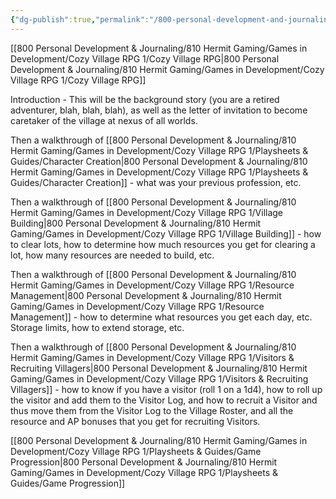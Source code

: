 ```yaml
---
{"dg-publish":true,"permalink":"/800-personal-development-and-journaling/810-hermit-gaming/games-in-development/cozy-village-rpg-1/playsheets-and-guides/instructions/"}
---
```



[[800 Personal Development & Journaling/810 Hermit Gaming/Games in Development/Cozy Village RPG 1/Cozy Village RPG\|800 Personal Development & Journaling/810 Hermit Gaming/Games in Development/Cozy Village RPG 1/Cozy Village RPG]]

Introduction - This will be the background story (you are a retired adventurer, blah, blah, blah), as well as the letter of invitation to become caretaker of the village at nexus of all worlds.

Then a walkthrough of [[800 Personal Development & Journaling/810 Hermit Gaming/Games in Development/Cozy Village RPG 1/Playsheets & Guides/Character Creation\|800 Personal Development & Journaling/810 Hermit Gaming/Games in Development/Cozy Village RPG 1/Playsheets & Guides/Character Creation]] - what was your previous profession, etc.

Then a walkthrough of [[800 Personal Development & Journaling/810 Hermit Gaming/Games in Development/Cozy Village RPG 1/Village Building\|800 Personal Development & Journaling/810 Hermit Gaming/Games in Development/Cozy Village RPG 1/Village Building]] - how to clear lots, how to determine how much resources you get for clearing a lot, how many resources are needed to build, etc.

Then a walkthrough of [[800 Personal Development & Journaling/810 Hermit Gaming/Games in Development/Cozy Village RPG 1/Resource Management\|800 Personal Development & Journaling/810 Hermit Gaming/Games in Development/Cozy Village RPG 1/Resource Management]] - how to determine what resources you get each day, etc.  Storage limits, how to extend storage, etc.

Then a walkthrough of [[800 Personal Development & Journaling/810 Hermit Gaming/Games in Development/Cozy Village RPG 1/Visitors & Recruiting Villagers\|800 Personal Development & Journaling/810 Hermit Gaming/Games in Development/Cozy Village RPG 1/Visitors & Recruiting Villagers]] - how to know if you have a visitor (roll 1 on a 1d4), how to roll up the visitor and add them to the Visitor Log, and how to recruit a Visitor and thus move them from the Visitor Log to the Village Roster, and all the resource and AP bonuses that you get for recruiting Visitors.

[[800 Personal Development & Journaling/810 Hermit Gaming/Games in Development/Cozy Village RPG 1/Playsheets & Guides/Game Progression\|800 Personal Development & Journaling/810 Hermit Gaming/Games in Development/Cozy Village RPG 1/Playsheets & Guides/Game Progression]]

